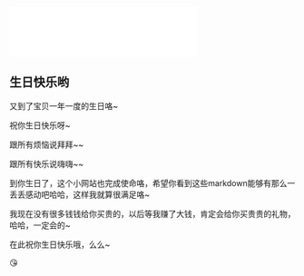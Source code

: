 <iframe frameborder="no" border="0" marginwidth="0" marginheight="0" width=330 height=86 src="//music.163.com/outchain/player?type=2&id=497918887&auto=1&height=66"></iframe>

## 生日快乐哟

又到了宝贝一年一度的生日咯~

祝你生日快乐呀~

跟所有烦恼说拜拜~~

跟所有快乐说嗨嗨~~

到你生日了，这个小网站也完成使命咯，希望你看到这些markdown能够有那么一丢丢感动吧哈哈，这样我就算很满足咯~

我现在没有很多钱钱给你买贵的，以后等我赚了大钱，肯定会给你买贵贵的礼物，哈哈，一定会的~

在此祝你生日快乐哦，么么~

😘